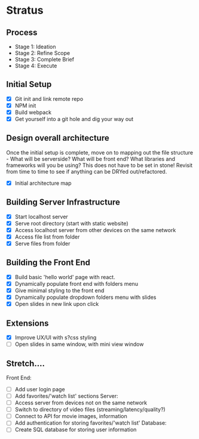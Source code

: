 # Stratus

## Process
- Stage 1: Ideation
- Stage 2: Refine Scope
- Stage 3: Complete Brief
- Stage 4: Execute

## Initial Setup
- [x] Git init and link remote repo
- [x] NPM init
- [x] Build webpack
- [x] Get yourself into a git hole and dig your way out

## Design overall architecture
Once the initial setup is complete, move on to mapping out the file structure - What will be serverside? What will be front end? What libraries and frameworks will you be using? This does not have to be set in stone! Revisit from time to time to see if anything can be DRYed out/refactored.
- [x] Initial architecture map

## Building Server Infrastructure 
- [x] Start localhost server
- [x] Serve root directory (start with static website)
- [x] Access localhost server from other devices on the same network
- [x] Access file list from folder
- [x] Serve files from folder

## Building the Front End
- [x] Build basic 'hello world' page with react.
- [x] Dynamically populate front end with folders menu
- [x] Give minimal styling to the front end
- [x] Dynamically populate dropdown folders menu with slides
- [x] Open slides in new link upon click

## Extensions
- [x] Improve UX/UI with s?css styling
- [ ] Open slides in same window, with mini view window

## Stretch....
Front End:
- [ ] Add user login page
- [ ] Add favorites/'watch list' sections
Server:
- [ ] Access server from devices not on the same network
- [ ] Switch to directory of video files (streaming/latency/quality?)
- [ ] Connect to API for movie images, information
- [ ] Add authentication for storing favorites/'watch list'
Database:
- [ ] Create SQL database for storing user information
